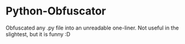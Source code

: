 # Python-Obfuscator
Obfuscated any .py file into an unreadable one-liner. Not useful in the slightest, but it is funny :D

